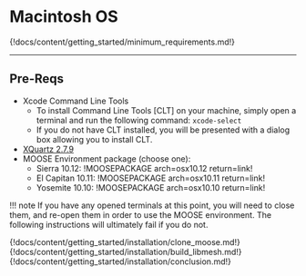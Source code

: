 # Macintosh OS

{!docs/content/getting_started/minimum_requirements.md!}

---
## Pre-Reqs
* Xcode Command Line Tools
    * To install Command Line Tools [CLT] on your machine, simply open a terminal and run the following command: `xcode-select`
    * If you do not have CLT installed, you will be presented with a dialog box allowing you to install CLT.
* [XQuartz 2.7.9](https://dl.bintray.com/xquartz/downloads/XQuartz-2.7.9.dmg)
* MOOSE Environment package (choose one):
    * Sierra 10.12: !MOOSEPACKAGE arch=osx10.12 return=link!
    * El Capitan 10.11: !MOOSEPACKAGE arch=osx10.11 return=link!
    * Yosemite 10.10: !MOOSEPACKAGE arch=osx10.10 return=link!

!!! note
    If you have any opened terminals at this point, you will need to close them, and re-open them in order to use the MOOSE environment. The following instructions will ultimately fail if you do not.

{!docs/content/getting_started/installation/clone_moose.md!}
{!docs/content/getting_started/installation/build_libmesh.md!}
{!docs/content/getting_started/installation/conclusion.md!}
